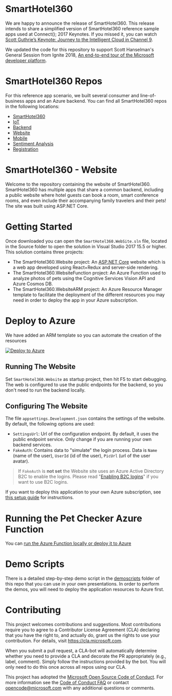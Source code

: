 # SmartHotel360

We are happy to announce the release of SmartHotel360. This release intends to share a simplified version of SmartHotel360 reference sample apps used at Connect(); 2017 Keynotes. If you missed it, you can watch <a href="https://channel9.msdn.com/Events/Connect/2017/K100">Scott Guthrie’s Keynote: Journey to the Intelligent Cloud in Channel 9</a>.

We updated the code for this repository to support Scott Hanselman's General Session from Ignite 2018, [An end-to-end tour of the Microsoft developer platform](https://myignite.techcommunity.microsoft.com/sessions/66696#ignite-html-anchor). 

# SmartHotel360 Repos
For this reference app scenario, we built several consumer and line-of-business apps and an Azure backend. You can find all SmartHotel360 repos in the following locations:

* [SmartHotel360 ](https://github.com/Microsoft/SmartHotel360)
* [IoT](https://github.com/Microsoft/SmartHotel360-IoT)
* [Backend](https://github.com/Microsoft/SmartHotel360-Backend)
* [Website](https://github.com/Microsoft/SmartHotel360-Website)
* [Mobile](https://github.com/Microsoft/SmartHotel360-Mobile)
* [Sentiment Analysis](https://github.com/Microsoft/SmartHotel360-SentimentAnalysis)
* [Registration](https://github.com/Microsoft/SmartHotel360-Registration)

# SmartHotel360 - Website
Welcome to the repository containing the website of SmartHotel360. SmartHotel360 has multiple apps that share a common backend, including a public website where hotel guests can book a room, smart conference rooms, and even include their accompanying family travelers and their pets! The site was built using ASP.NET Core. 

# Getting Started

Once downloaded you can open the `SmartHotel360.WebSite.sln` file, located in the Source folder to open the solution in Visual Studio 2017 15.5 or higher. This solution contains three projects:

* The SmartHotel360.Website project: An [ASP.NET Core](www.dot.net) website which is a web app developed using React+Redux and server-side rendering.
* The SmartHotel360.WebsiteFunction project: An Azure Function used to analyze photos of pets using the Cognitive Services Vision API and Azure Cosmos DB.
* The SmartHotel360.WebsiteARM project: An Azure Resource Manager template to facilitate the deployment of the different resources you may need in order to deploy the app in your Azure subscription.

# Deploy to Azure

We have added an ARM template so you can automate the creation of the resources

<a href="https://portal.azure.com/#create/Microsoft.Template/uri/https%3A%2F%2Fraw.githubusercontent.com%2Fgbechara%2Fazuredemos%2Fmaster%2Fdemo5serverless-sh%2FSmartHotel360-Website%2Fsrc%2FSmartHotel360.WebsiteARM%2Fsmarthote360.website.deployment.json?target=_blank" target='_blank'><img src="Images/deploy-to-azure.png" alt="Deploy to Azure"/></a>

## Running The Website

Set `SmartHotel360.Website` as startup project, then hit F5 to start debugging. The web is configured to use the public endpoints for the backend, so you don't need to run the backend locally. 

## Configuring The Website

The file `appsettings.Development.json` contains the settings of the website. By default, the following options are used:

* `SettingsUrl`: Url of the configuration endpoint. By default, it uses the public endpoint service. Only change if you are running your own backend services.
* `FakeAuth`: Contains data to "simulate" the login process. Data is `Name` (name of the user), `UserId` (id of the user), `PicUrl` (url of the user avatar).

> If `FakeAuth` is **not set** the Website site uses an Azure Active Directory B2C to enable the logins. Please read "[Enabling B2C logins](docs/B2C.md)" if you want to use B2C logins.

If you want to deploy this application to your own Azure subscription, see [this setup guide](docs/AzureDeployment.md) for instructions. 

# Running the Pet Checker Azure Function

You can [run the Azure Function locally or deploy it to Azure](docs/AzureFunction.md)

# Demo Scripts
There is a detailed step-by-step demo script in the [demoscripts](docs/DemoScripts) folder of this repo that you can use in your own presentations. In order to perform the demos, you will need to deploy the application resources to Azure first.

# Contributing

This project welcomes contributions and suggestions.  Most contributions require you to agree to a
Contributor License Agreement (CLA) declaring that you have the right to, and actually do, grant us
the rights to use your contribution. For details, visit https://cla.microsoft.com.

When you submit a pull request, a CLA-bot will automatically determine whether you need to provide
a CLA and decorate the PR appropriately (e.g., label, comment). Simply follow the instructions
provided by the bot. You will only need to do this once across all repos using our CLA.

This project has adopted the [Microsoft Open Source Code of Conduct](https://opensource.microsoft.com/codeofconduct/).
For more information see the [Code of Conduct FAQ](https://opensource.microsoft.com/codeofconduct/faq/) or
contact [opencode@microsoft.com](mailto:opencode@microsoft.com) with any additional questions or comments.
